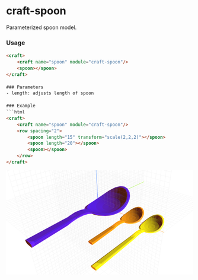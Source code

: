 # craft-spoon

Parameterized spoon model.

### Usage
```html
<craft>
    <craft name="spoon" module="craft-spoon"/>
    <spoon></spoon>
</craft>

### Parameters
- length: adjusts length of spoon

### Example
```html
<craft>
    <craft name="spoon" module="craft-spoon"/>
    <row spacing="2">
        <spoon length="15" transform="scale(2,2,2)"></spoon>
        <spoon length="20"></spoon>
        <spoon></spoon>
    </row>
</craft>
```

![example](example.png)